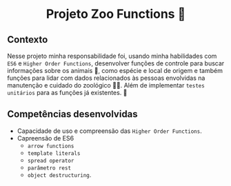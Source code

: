 # <p align="center">Projeto Zoo Functions 🦁<p/>

## Contexto

Nesse projeto minha responsabilidade foi, usando minha habilidades com `ES6` e `Higher Order Functions`, desenvolver funções de controle para buscar informações sobre os animais 🐒, como espécie e local de origem e também funções para lidar com dados relacionados às pessoas envolvidas na manutenção e cuidado do zoológico 🧑‍🌾. Além de implementar `testes unitários` para as funções já existentes. 🚀

## Competências desenvolvidas

- Capacidade de uso e compreensão das `Higher Order Functions`.
- Capreensão de ES6
    - `arrow functions`
    - `template literals`
    - `spread operator`
    - `parâmetro rest`
    - `object destructuring`.
